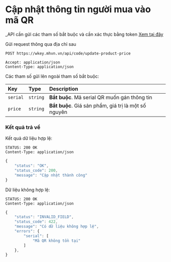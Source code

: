 # Cập nhật thông tin người mua vào mã QR

_API cần gửi các tham số bắt buộc và cần xác thực bằng token [Xem tại đây](README.md)

Gửi request thông qua địa chỉ sau
 ```http
POST https://wkey.mhvn.vn/api/code/update-product-price

Accept: application/json
Content-Type: application/json
```

Các tham số gửi lên ngoài tham số bắt buộc:

| Key | Type | Description |
| :--- | :--- | :--- |
| `serial` | `string` | **Bắt buộc**. Mã serial QR muốn gán thông tin |
| `price` | `string` | **Bắt buộc**. Giá sản phẩm, giá trị là một số nguyên |

### Kết quả trả về
Kết quả dữ liệu hợp lệ:
 ```http
STATUS: 200 OK
Content-Type: application/json
```
```javascript
{
    "status": "OK",
    "status_code": 200,
    "message": "Cập nhật thành công"
}
```

Dữ liệu không hợp lệ:
 ```http
STATUS: 200 OK
Content-Type: application/json
```
```javascript
{
    "status": "INVALID_FIELD",
    "status_code": 422,
    "message": "Có dữ liệu không hợp lệ",
    "errors": {
        "serial": [
            "Mã QR không tồn tại"
        ]
    },
}
```
